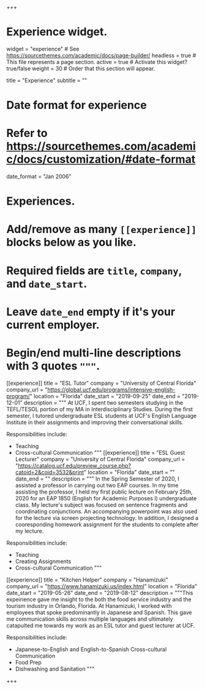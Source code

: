 +++
# Experience widget.
widget = "experience"  # See https://sourcethemes.com/academic/docs/page-builder/
headless = true  # This file represents a page section.
active = true  # Activate this widget? true/false
weight = 30  # Order that this section will appear.

title = "Experience"
subtitle = ""

# Date format for experience
#   Refer to https://sourcethemes.com/academic/docs/customization/#date-format
date_format = "Jan 2006"

# Experiences.
#   Add/remove as many `[[experience]]` blocks below as you like.
#   Required fields are `title`, `company`, and `date_start`.
#   Leave `date_end` empty if it's your current employer.
#   Begin/end multi-line descriptions with 3 quotes `"""`.
[[experience]]
  title = "ESL Tutor"
  company = "University of Central Florida"
  company_url = "https://global.ucf.edu/programs/intensive-english-program/"
  location = "Florida"
  date_start = "2019-09-25"
  date_end = "2019-12-01"
  description = """ At UCF, I spent two semesters studying in the TEFL/TESOL portion of my MA in Interdisciplinary Studies. During the first semester, I tutored undergraduate ESL students at UCF's English Language Institute in their assignments and improving their conversational skills.

  Responsibilities include:
  
  * Teaching 
  * Cross-cultural Communication
  """
[[experience]]
  title = "ESL Guest Lecturer"
  company = "University of Central Florida"
  company_url = "https://catalog.ucf.edu/preview_course.php?catoid=2&coid=3532&print"
  location = "Florida"
  date_start = ""
  date_end = ""
  description = """ In the Spring Semester of 2020, I assisted a professor in carrying out two EAP courses. In my time assisting the professor, I held my first public lecture on February 25th, 2020 for an EAP 1850 (English for Academic Purposes I) undergraduate class. My lecture's subject was focused on sentence fragments and coordinating conjunctions. An accompanying powerpoint was also used for the lecture via screen projecting technology. In addition, I designed a cooresponding homework assignment for the students to complete after my lecture. 

  Responsibilities include:
  
  * Teaching
  * Creating Assignments
  * Cross-cultural Communication
  """

[[experience]]
  title = "Kitchen Helper"
  company = "Hanamizuki"
  company_url = "https://www.hanamizuki.us/index.html"
  location = "Florida"
  date_start = "2019-05-26"
  date_end = "2019-08-12"
  description = """This expeirience gave me insight to the both the food service industry and the tourism industry in Orlando, Florida. At Hanamizuki, I worked with employees that spoke predominantly in Japanese and Spanish. This gave me communication skills across multiple languages and ultimately catapulted me towards my work as an ESL tutor and guest lecturer at UCF.
 
  Responsibilities include:
  
  * Japanese-to-English and English-to-Spanish Cross-cultural Communication
  * Food Prep
  * Dishwashing and Sanitation
  """

+++
